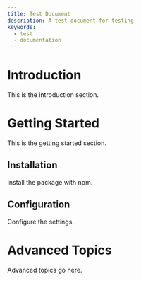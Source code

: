 ```yaml
---
title: Test Document
description: A test document for testing
keywords:
  - test
  - documentation
---
```


# Introduction

This is the introduction section.

# Getting Started

This is the getting started section.

## Installation

Install the package with npm.

## Configuration

Configure the settings.

# Advanced Topics

Advanced topics go here.
